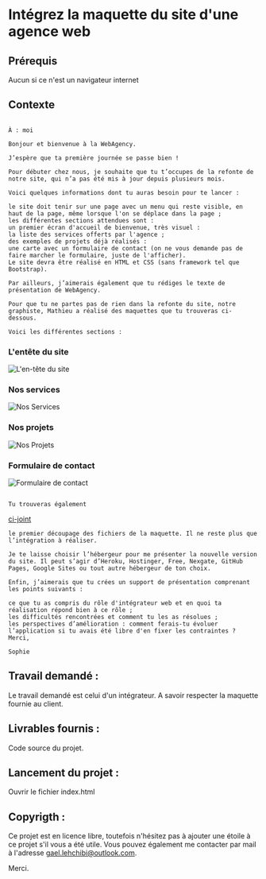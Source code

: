 # Intégrez la maquette du site d'une agence web

## Prérequis 
Aucun si ce n'est un navigateur internet

## Contexte

```De : Sophie

À : moi

Bonjour et bienvenue à la WebAgency. 

J’espère que ta première journée se passe bien !

Pour débuter chez nous, je souhaite que tu t’occupes de la refonte de notre site, qui n’a pas été mis à jour depuis plusieurs mois.

Voici quelques informations dont tu auras besoin pour te lancer :

le site doit tenir sur une page avec un menu qui reste visible, en haut de la page, même lorsque l'on se déplace dans la page ;
les différentes sections attendues sont :
un premier écran d'accueil de bienvenue, très visuel :
la liste des services offerts par l'agence ;
des exemples de projets déjà réalisés :
une carte avec un formulaire de contact (on ne vous demande pas de faire marcher le formulaire, juste de l'afficher).
Le site devra être réalisé en HTML et CSS (sans framework tel que Bootstrap).

Par ailleurs, j’aimerais également que tu rédiges le texte de présentation de WebAgency.

Pour que tu ne partes pas de rien dans la refonte du site, notre graphiste, Mathieu a réalisé des maquettes que tu trouveras ci-dessous.

Voici les différentes sections :
```

### L'entête du site

![L'en-tête du site](https://s3-eu-west-1.amazonaws.com/sdz-upload/prod/upload/maquette111.png)

### Nos services

![Nos Services](https://s3-eu-west-1.amazonaws.com/sdz-upload/prod/upload/maquette210.png)

### Nos projets

![Nos Projets](https://s3-eu-west-1.amazonaws.com/sdz-upload/prod/upload/maquette32.png)

### Formulaire de contact

![Formulaire de contact](https://s3-eu-west-1.amazonaws.com/sdz-upload/prod/upload/maquette42.png)
```

Tu trouveras également

```

[ci-joint](https://s3-eu-west-1.amazonaws.com/static.oc-static.com/prod/courses/files/parcours_3wa/projet1/webagency_images.zip)


```
le premier découpage des fichiers de la maquette. Il ne reste plus que l’intégration à réaliser. 

Je te laisse choisir l’hébergeur pour me présenter la nouvelle version du site. Il peut s’agir d’Heroku, Hostinger, Free, Nexgate, GitHub Pages, Google Sites ou tout autre hébergeur de ton choix.

Enfin, j’aimerais que tu crées un support de présentation comprenant les points suivants : 

ce que tu as compris du rôle d'intégrateur web et en quoi ta réalisation répond bien à ce rôle ;
les difficultés rencontrées et comment tu les as résolues ;
les perspectives d’amélioration : comment ferais-tu évoluer l’application si tu avais été libre d'en fixer les contraintes ?
Merci,

Sophie
```

## Travail demandé : 

Le travail demandé est celui d'un intégrateur. A savoir respecter la maquette fournie au client.

## Livrables fournis : 

Code source du projet.

## Lancement du projet :

Ouvrir le fichier index.html

## Copyrigth : 

Ce projet est en licence libre, toutefois n'hésitez pas à ajouter une étoile à ce projet s'il vous a été utile. Vous pouvez également me contacter par mail à l'adresse gael.lehchibi@outlook.com.

Merci.

